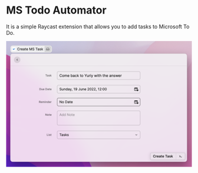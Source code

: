 # MS Todo Automator

It is a simple Raycast extension that allows you to add tasks to Microsoft To Do.

![screenshot](assets/example-ms-todo-automator.png)
